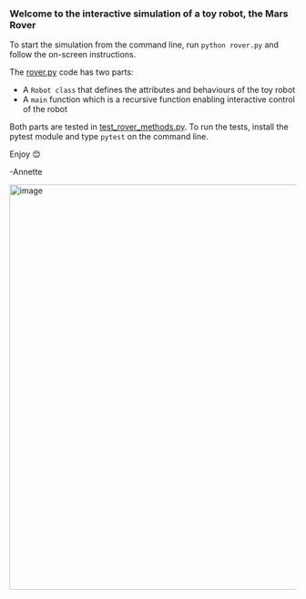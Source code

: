 ### Welcome to the interactive simulation of a toy robot, the Mars Rover

To start the simulation from the command line, run `python rover.py` and follow the on-screen instructions.

The <ins>rover.py</ins> code has two parts:

- A `Robot class` that defines the attributes and behaviours of the toy robot 
- A `main` function which is a recursive function enabling interactive control of the robot

Both parts are tested in  <ins>test_rover_methods.py</ins>. To run the tests, install the pytest module and type `pytest` on the command line.

Enjoy 😊

-Annette

<img width="711" alt="image" src="https://github.com/user-attachments/assets/a17b8ad4-eaa4-4f93-b44e-694745c4d847" />
